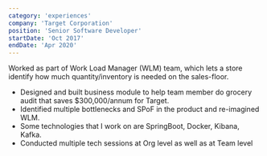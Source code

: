 ```yaml
---
category: 'experiences'
company: 'Target Corporation'
position: 'Senior Software Developer'
startDate: 'Oct 2017'
endDate: 'Apr 2020'
---
```


Worked as part of Work Load Manager (WLM) team, which lets a store
identify how much quantity/inventory is needed on the sales-floor.
* Designed and built business module to help team member do grocery audit
that saves $300,000/annum for Target.
* Identified multiple bottlenecks and SPoF in the product and re-imagined
WLM.
* Some technologies that I work on are SpringBoot, Docker, Kibana, Kafka.
* Conducted multiple tech sessions at Org level as well as at Team level